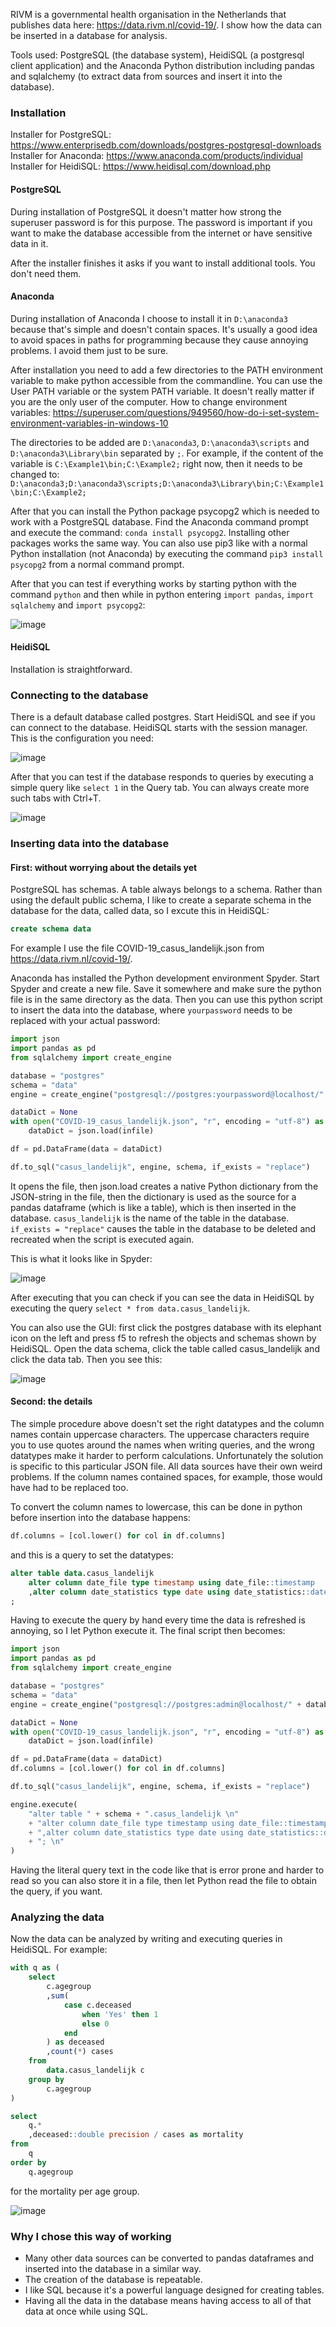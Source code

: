 RIVM is a governmental health organisation in the Netherlands that publishes data here: https://data.rivm.nl/covid-19/. I show how the data can be inserted in a database for analysis.

Tools used: PostgreSQL (the database system), HeidiSQL (a postgresql client application) and the Anaconda Python distribution including pandas and sqlalchemy (to extract data from sources and insert it into the database).

### Installation

Installer for PostgreSQL: https://www.enterprisedb.com/downloads/postgres-postgresql-downloads  
Installer for Anaconda: https://www.anaconda.com/products/individual  
Installer for HeidiSQL: https://www.heidisql.com/download.php

#### PostgreSQL

During installation of PostgreSQL it doesn't matter how strong the superuser password is for this purpose. The password is important if you want to make the database accessible from the internet or have sensitive data in it.

After the installer finishes it asks if you want to install additional tools. You don't need them.

#### Anaconda

During installation of Anaconda I choose to install it in `D:\anaconda3` because that's simple and doesn't contain spaces. It's usually a good idea to avoid spaces in paths for programming because they cause annoying problems. I avoid them just to be sure.

After installation you need to add a few directories to the PATH environment variable to make python accessible from the commandline. You can use the User PATH variable or the system PATH variable. It doesn't really matter if you are the only user of the computer. How to change environment variables: https://superuser.com/questions/949560/how-do-i-set-system-environment-variables-in-windows-10

The directories to be added are `D:\anaconda3`, `D:\anaconda3\scripts` and `D:\anaconda3\Library\bin` separated by `;`. For example, if the content of the variable is `C:\Example1\bin;C:\Example2;` right now, then it needs to be changed to: `D:\anaconda3;D:\anaconda3\scripts;D:\anaconda3\Library\bin;C:\Example1\bin;C:\Example2;`

After that you can install the Python package psycopg2 which is needed to work with a PostgreSQL database. Find the Anaconda command prompt and execute the command: `conda install psycopg2`. Installing other packages works the same way. You can also use pip3 like with a normal Python installation (not Anaconda) by executing the command `pip3 install psycopg2` from a normal command prompt.

After that you can test if everything works by starting python with the command `python` and then while in python entering `import pandas`, `import sqlalchemy` and `import psycopg2`:

![image](https://user-images.githubusercontent.com/29734312/94369908-c3ab5700-00ec-11eb-87a6-00a966d49cca.png)

#### HeidiSQL

Installation is straightforward.

### Connecting to the database

There is a default database called postgres. Start HeidiSQL and see if you can connect to the database. HeidiSQL starts with the session manager. This is the configuration you need:

![image](https://user-images.githubusercontent.com/29734312/94370002-6532a880-00ed-11eb-9123-5aed9b2ce3f1.png)

After that you can test if the database responds to queries by executing a simple query like `select 1` in the Query tab. You can always create more such tabs with Ctrl+T.

![image](https://user-images.githubusercontent.com/29734312/94370077-015caf80-00ee-11eb-8e0e-e9aecc1df9ea.png)

### Inserting data into the database

#### First: without worrying about the details yet

PostgreSQL has schemas. A table always belongs to a schema. Rather than using the default public schema, I like to create a separate schema in the database for the data, called data, so I excute this in HeidiSQL:

```sql
create schema data
```

For example I use the file COVID-19_casus_landelijk.json from https://data.rivm.nl/covid-19/.

Anaconda has installed the Python development environment Spyder. Start Spyder and create a new file. Save it somewhere and make sure the python file is in the same directory as the data. Then you can use this python script to insert the data into the database, where `yourpassword` needs to be replaced with your actual password:

```py
import json
import pandas as pd
from sqlalchemy import create_engine

database = "postgres"
schema = "data"
engine = create_engine("postgresql://postgres:yourpassword@localhost/" + database)

dataDict = None
with open("COVID-19_casus_landelijk.json", "r", encoding = "utf-8") as infile:
    dataDict = json.load(infile)

df = pd.DataFrame(data = dataDict)

df.to_sql("casus_landelijk", engine, schema, if_exists = "replace")
```

It opens the file, then json.load creates a native Python dictionary from the JSON-string in the file, then the dictionary is used as the source for a pandas dataframe (which is like a table), which is then inserted in the database. `casus_landelijk` is the name of the table in the database. `if_exists = "replace"` causes the table in the database to be deleted and recreated when the script is executed again.

This is what it looks like in Spyder:

![image](https://user-images.githubusercontent.com/29734312/94370514-cb6cfa80-00f0-11eb-8812-c99d6fafc4dc.png)

After executing that you can check if you can see the data in HeidiSQL by executing the query `select * from data.casus_landelijk`.

You can also use the GUI: first click the postgres database with its elephant icon on the left and press f5 to refresh the objects and schemas shown by HeidiSQL. Open the data schema, click the table called casus_landelijk and click the data tab. Then you see this:

![image](https://user-images.githubusercontent.com/29734312/94371017-9a41f980-00f3-11eb-882b-e5c2704c8504.png)

#### Second: the details

The simple procedure above doesn't set the right datatypes and the column names contain uppercase characters. The uppercase characters require you to use quotes around the names when writing queries, and the wrong datatypes make it harder to perform calculations. Unfortunately the solution is specific to this particular JSON file. All data sources have their own weird problems. If the column names contained spaces, for example, those would have had to be replaced too.

To convert the column names to lowercase, this can be done in python before insertion into the database happens:

```py
df.columns = [col.lower() for col in df.columns]
```

and this is a query to set the datatypes:

```sql
alter table data.casus_landelijk
	alter column date_file type timestamp using date_file::timestamp
	,alter column date_statistics type date using date_statistics::date
;
```

Having to execute the query by hand every time the data is refreshed is annoying, so I let Python execute it. The final script then becomes:

```py
import json
import pandas as pd
from sqlalchemy import create_engine

database = "postgres"
schema = "data"
engine = create_engine("postgresql://postgres:admin@localhost/" + database)

dataDict = None
with open("COVID-19_casus_landelijk.json", "r", encoding = "utf-8") as infile:
    dataDict = json.load(infile)

df = pd.DataFrame(data = dataDict)
df.columns = [col.lower() for col in df.columns]

df.to_sql("casus_landelijk", engine, schema, if_exists = "replace")

engine.execute(
    "alter table " + schema + ".casus_landelijk \n"
	+ "alter column date_file type timestamp using date_file::timestamp \n"
	+ ",alter column date_statistics type date using date_statistics::date \n"
    + "; \n"
)
```

Having the literal query text in the code like that is error prone and harder to read so you can also store it in a file, then let Python read the file to obtain the query, if you want.

### Analyzing the data

Now the data can be analyzed by writing and executing queries in HeidiSQL. For example:

```sql
with q as (
	select
		c.agegroup
		,sum(
			case c.deceased
				when 'Yes' then 1
				else 0
			end
		) as deceased
		,count(*) cases
	from
		data.casus_landelijk c
	group by
		c.agegroup
)

select
	q.*
	,deceased::double precision / cases as mortality
from
	q
order by
	q.agegroup
```

for the mortality per age group.

![image](https://user-images.githubusercontent.com/29734312/94371500-43d6ba00-00f7-11eb-9cfc-62463482b0de.png)

### Why I chose this way of working

- Many other data sources can be converted to pandas dataframes and inserted into the database in a similar way.
- The creation of the database is repeatable.
- I like SQL because it's a powerful language designed for creating tables.
- Having all the data in the database means having access to all of that data at once while using SQL.
